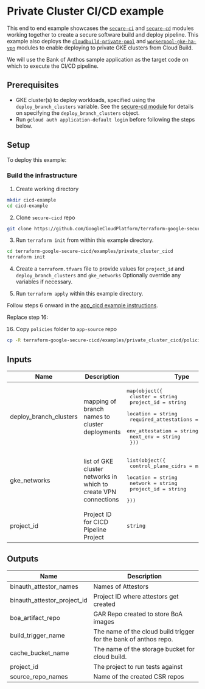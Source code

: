 # Private Cluster CI/CD example

This end to end example showcases the [`secure-ci`](https://github.com/GoogleCloudPlatform/terraform-google-secure-cicd/tree/main/modules/secure-ci) and [`secure-cd`](https://github.com/GoogleCloudPlatform/terraform-google-secure-cicd/tree/main/maodules/secure-cd) modules working together to create a secure software build and deploy pipeline. This example also deploys the [`cloudbuild-private-pool`](https://github.com/GoogleCloudPlatform/terraform-google-secure-cicd/tree/main/modules/cloudbuild-private-pool) and [`workerpool-gke-ha-vpn`](https://github.com/GoogleCloudPlatform/terraform-google-secure-cicd/tree/main/modules/workerpool-gke-ha-vpn) modules to enable deploying to private GKE clusters from Cloud Build.

We will use the Bank of Anthos sample application as the target code on which to execute the CI/CD pipeline.

## Prerequisites
* GKE cluster(s) to deploy workloads, specified using the `deploy_branch_clusters` variable. See the [secure-cd module](https://github.com/GoogleCloudPlatform/terraform-google-secure-cicd/tree/main/modules/secure-cd) for details on specifying the `deploy_branch_clusters` object.
* Run `gcloud auth application-default login` before following the steps below.

## Setup

To deploy this example:

### Build the infrastructure

1. Create working directory
```sh
mkdir cicd-example
cd cicd-example
```
2. Clone `secure-cicd` repo
```sh
git clone https://github.com/GoogleCloudPlatform/terraform-google-secure-cicd.git
```
3. Run `terraform init` from within this example directory.
```sh
cd terraform-google-secure-cicd/examples/private_cluster_cicd
terraform init
```
4. Create a `terraform.tfvars` file to provide values for `project_id` and `deploy_branch_clusters` and `gke_networks` Optionally override any variables if necessary.

5. Run `terraform apply` within this example directory.

Follow steps 6 onward in the [app_cicd example instructions](https://github.com/GoogleCloudPlatform/terraform-google-secure-cicd/blob/main/examples/app_cicd/README.md).

Replace step 16:

16. Copy `policies` folder to `app-source` repo
```sh
cp -R terraform-google-secure-cicd/examples/private_cluster_cicd/policies bank-of-anthos/policies
```

<!-- BEGINNING OF PRE-COMMIT-TERRAFORM DOCS HOOK -->
## Inputs

| Name | Description | Type | Default | Required |
|------|-------------|------|---------|:--------:|
| deploy\_branch\_clusters | mapping of branch names to cluster deployments | <pre>map(object({<br>    cluster               = string<br>    project_id            = string<br>    location              = string<br>    required_attestations = list(string)<br>    env_attestation       = string<br>    next_env              = string<br>  }))</pre> | `{}` | no |
| gke\_networks | list of GKE cluster networks in which to create VPN connections | <pre>list(object({<br>    control_plane_cidrs = map(string)<br>    location            = string<br>    network             = string<br>    project_id          = string<br>  }))</pre> | n/a | yes |
| project\_id | Project ID for CICD Pipeline Project | `string` | n/a | yes |

## Outputs

| Name | Description |
|------|-------------|
| binauth\_attestor\_names | Names of Attestors |
| binauth\_attestor\_project\_id | Project ID where attestors get created |
| boa\_artifact\_repo | GAR Repo created to store BoA images |
| build\_trigger\_name | The name of the cloud build trigger for the bank of anthos repo. |
| cache\_bucket\_name | The name of the storage bucket for cloud build. |
| project\_id | The project to run tests against |
| source\_repo\_names | Name of the created CSR repos |

<!-- END OF PRE-COMMIT-TERRAFORM DOCS HOOK -->
